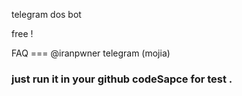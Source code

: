 telegram dos bot

free !

FAQ === @iranpwner telegram (mojia)

### just run it in your github codeSapce for test .
